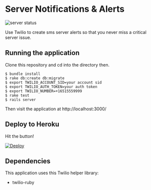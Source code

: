 # Server Notifications & Alerts

![server status](http://howtodocs.s3.amazonaws.com/new-relic-monitor.png "Server notifications")

Use Twilio to create sms server alerts so that you never miss a critical server issue.

## Running the application

Clone this repository and cd into the directory then.

```
$ bundle install
$ rake db:create db:migrate
$ export TWILIO_ACCOUNT_SID=your account sid
$ export TWILIO_AUTH_TOKEN=your auth token
$ export TWILIO_NUMBER=+16515559999
$ rake test
$ rails server
```

Then visit the application at http://localhost:3000/

## Deploy to Heroku

Hit the button!

[![Deploy](https://www.herokucdn.com/deploy/button.png)](https://heroku.com/deploy)

## Dependencies

This application uses this Twilio helper library:
* twilio-ruby
